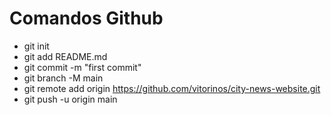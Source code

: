 # Comandos Github

- git init
- git add README.md
- git commit -m "first commit"
- git branch -M main
- git remote add origin https://github.com/vitorinos/city-news-website.git
- git push -u origin main